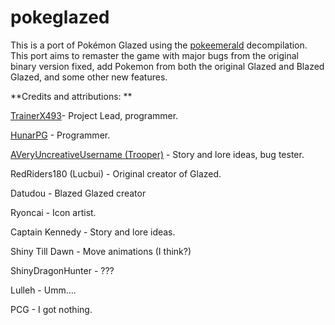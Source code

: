 # pokeglazed

This is a port of Pokémon Glazed using the [pokeemerald](https://github.com/pret/pokeemerald) decompilation. This port aims to remaster the game with major bugs from the original binary version fixed, add Pokemon from both the original Glazed and Blazed Glazed, and some other new features. 

**Credits and attributions: **

[TrainerX493](https://github.com/TrainerX493)- Project Lead, programmer. 

[HunarPG](https://github.com/HunarPG) - Programmer.

[AVeryUncreativeUsername (Trooper)](https://github.com/TheLazyWeasal) - Story and lore ideas, bug tester. 

RedRiders180 (Lucbui) - Original creator of Glazed.

Datudou - Blazed Glazed creator

Ryoncai - Icon artist. 

Captain Kennedy - Story and lore ideas. 

Shiny Till Dawn - Move animations (I think?) 

ShinyDragonHunter - ???

Lulleh - Umm....

PCG - I got nothing. 
